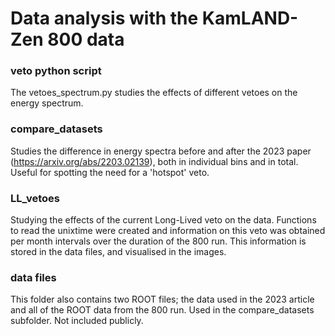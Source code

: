 # Data analysis with the KamLAND-Zen 800 data
 	
### veto python script

 The vetoes_spectrum.py studies the effects of different vetoes on the energy spectrum.
  
### compare_datasets

 Studies the difference in energy spectra before and after the 2023 paper (https://arxiv.org/abs/2203.02139), both in individual bins 
 and in total. Useful for spotting the need for a 'hotspot' veto.
         	
### LL_vetoes
 
 Studying the effects of the current Long-Lived veto on the data. Functions to read the unixtime were created 
 and information on this veto was obtained per month intervals over the duration of the 800 run.
 This information is stored in the data files, and visualised in the images.
         	
### data files

 This folder also contains two ROOT files; the data used in the 2023 article and all of the ROOT data from the 800 run.
 Used in the compare_datasets subfolder. Not included publicly. 

